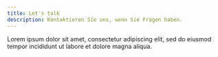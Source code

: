 ```yaml
---
title: Let's talk
description: Kontaktieren Sie uns, wenn Sie Fragen haben.
---
```


Lorem ipsum dolor sit amet, consectetur adipiscing elit, sed do eiusmod tempor incididunt ut labore et dolore magna
aliqua.
